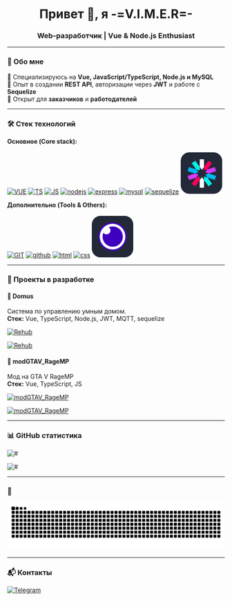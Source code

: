 <h1 align="center">Привет 👋, я -=V.I.M.E.R=-</h1>
<h3 align="center">Web-разработчик | Vue & Node.js Enthusiast</h3>

---

### 🚀 Обо мне

🔹 Специализируюсь на **Vue, JavaScript/TypeScript, Node.js и MySQL**<br>
🔹 Опыт в создании **REST API**, авторизации через **JWT** и работе с **Sequelize**<br>
🔹 Открыт для **заказчиков** и **работодателей**<br>

---

### 🛠️ Стек технологий

**Основное (Core stack):**<br><br>
[![VUE](https://skillicons.dev/icons?i=vue)](https://vuejs.org/)
[![TS](https://skillicons.dev/icons?i=ts)](https://www.typescriptlang.org/)
[![JS](https://skillicons.dev/icons?i=js)](https://learn.javascript.ru/)
[![nodejs](https://skillicons.dev/icons?i=nodejs)](https://nodejs.org/en)
[![express](https://skillicons.dev/icons?i=express)](https://expressjs.com/)
[![mysql](https://skillicons.dev/icons?i=mysql)](https://www.mysql.com/)
[![sequelize](https://skillicons.dev/icons?i=sequelize)](https://sequelize.org)
[![JWT](assets/icons/Jsonwebtokens.svg)](https://www.jwt.io/)

**Дополнительно (Tools & Others):**<br><br>
[![GIT](https://skillicons.dev/icons?i=git)](https://git-scm.com/)
[![github](https://skillicons.dev/icons?i=github)](https://github.com/)
[![html](https://skillicons.dev/icons?i=html)](#)
[![css](https://skillicons.dev/icons?i=css)](#)
[![Insomnia](assets/icons/Insomnia.svg)](https://insomnia.rest/)

---

### 🌟 Проекты в разработке

#### 🔹 Domus

Система по управлению умным домом.  
**Стек:** Vue, TypeScript, Node.js, JWT, MQTT, sequelize

[![Rehub](https://github-readme-stats.vercel.app/api/pin/?username=VIMER5&repo=Domus-server&theme=transparent)](https://github.com/VIMER5/Domus-server)

[![Rehub](https://github-readme-stats.vercel.app/api/pin/?username=VIMER5&repo=Domus-Frontend&theme=transparent)](https://github.com/VIMER5/Domus-Frontend)

#### 🔹 modGTAV_RageMP

Мод на GTA V RageMP  
**Стек:** Vue, TypeScript, JS

[![modGTAV_RageMP](https://github-readme-stats.vercel.app/api/pin/?username=VIMER5&repo=modGTAV_RageMP&theme=transparent)](https://github.com/VIMER5/modGTAV_RageMP) 

[![modGTAV_RageMP](https://contrib.rocks/image?repo=VIMER5/modGTAV_RageMP)](https://github.com/VIMER5/modGTAV_RageMP) 


---

### 📊 GitHub статистика

![#](https://github-readme-stats.vercel.app/api?username=VIMER5&locale=ru&rank_icon=github&show_icons=true&theme=transparent)

![#](https://github-readme-stats.vercel.app/api/top-langs/?username=VIMER5&locale=ru&count_private=true&show_icons=true&theme=transparent) 

<!-- <p align="center">

  <img align="center" src="https://github-readme-stats.vercel.app/api?username=vimer5&locale=ru&include_all_commits=true&count_private=true&show_icons=true&line_height=20&title_color=2B5BBD&icon_color=1124BB&text_color=A1A1A1&bg_color=0,000000,130F40" alt="my Github Stats"/>

  <img align="center" src="https://github-readme-stats.vercel.app/api/top-langs/?username=VIMER5&locale=ru&layout=compact&count_private=true&show_icons=true&line_height=20&title_color=2B5BBD&icon_color=1124BB&text_color=A1A1A1&bg_color=0,000000,130F40" alt="langs" />

  <img src="https://github-profile-trophy.vercel.app/?username=VIMER5&locale=ru&theme=juicyfresh&no-bg=true" />
</p>
 -->

---

### 🐍

![Snake animation](https://github.com/VIMER5/VIMER5/blob/output/github-contribution-grid-snake-dark.svg)

---

### 📬 Контакты

[![Telegram](https://img.shields.io/badge/Telegram-2CA5E0?style=for-the-badge&logo=telegram&logoColor=white)](https://t.me/The_crazy_fun)

